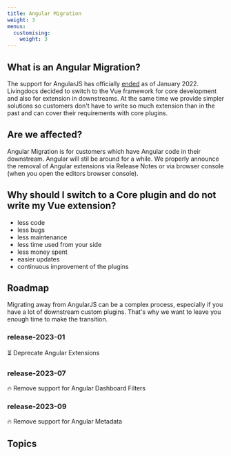 ```yaml
---
title: Angular Migration
weight: 3
menus:
  customising:
    weight: 3
---
```


## What is an Angular Migration?

The support for AngularJS has officially [ended](https://docs.angularjs.org/misc/version-support-status) as of January 2022. Livingdocs decided to switch to the Vue framework for core development and also for extension in downstreams. At the same time we provide simpler solutions so customers don't have to write so much extension than in the past and can cover their requirements with core plugins.

## Are we affected?

Angular Migration is for customers which have Angular code in their downstream. Angular will stil be around for a while. We properly announce the removal of Angular extensions via Release Notes or via browser console (when you open the editors browser console).


## Why should I switch to a Core plugin and do not write my Vue extension?

  - less code
  - less bugs
  - less maintenance
  - less time used from your side
  - less money spent
  - easier updates
  - continuous improvement of the plugins

## Roadmap

Migrating away from AngularJS can be a complex process, especially if you have a lot of downstream custom plugins. That's why we want to leave you enough time to make the transition.

### release-2023-01

⏳ Deprecate Angular Extensions

### release-2023-07

🔥 Remove support for Angular Dashboard Filters

### release-2023-09

🔥 Remove support for Angular Metadata

## Topics